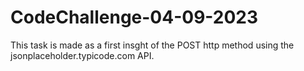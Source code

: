 # CodeChallenge-04-09-2023

This task is made as a first insght of the POST http method using the jsonplaceholder.typicode.com API.
